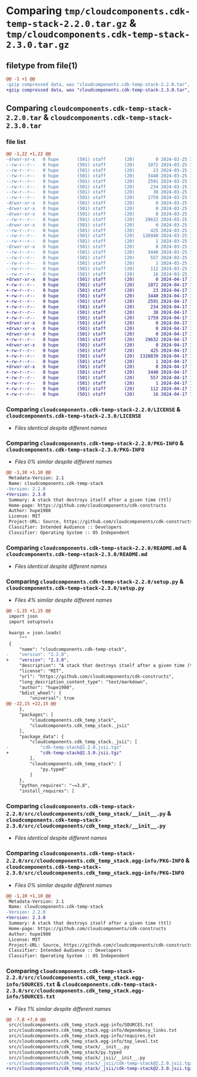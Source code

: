 # Comparing `tmp/cloudcomponents.cdk-temp-stack-2.2.0.tar.gz` & `tmp/cloudcomponents.cdk-temp-stack-2.3.0.tar.gz`

## filetype from file(1)

```diff
@@ -1 +1 @@
-gzip compressed data, was "cloudcomponents.cdk-temp-stack-2.2.0.tar", last modified: Mon Mar 25 18:26:12 2024, max compression
+gzip compressed data, was "cloudcomponents.cdk-temp-stack-2.3.0.tar", last modified: Wed Apr 17 18:36:15 2024, max compression
```

## Comparing `cloudcomponents.cdk-temp-stack-2.2.0.tar` & `cloudcomponents.cdk-temp-stack-2.3.0.tar`

### file list

```diff
@@ -1,22 +1,22 @@
-drwxr-xr-x   0 hupe       (501) staff       (20)        0 2024-03-25 18:26:12.362122 cloudcomponents.cdk-temp-stack-2.2.0/
--rw-r--r--   0 hupe       (501) staff       (20)     1072 2024-03-25 18:26:09.000000 cloudcomponents.cdk-temp-stack-2.2.0/LICENSE
--rw-r--r--   0 hupe       (501) staff       (20)       23 2024-03-25 18:26:09.000000 cloudcomponents.cdk-temp-stack-2.2.0/MANIFEST.in
--rw-r--r--   0 hupe       (501) staff       (20)     3440 2024-03-25 18:26:12.361834 cloudcomponents.cdk-temp-stack-2.2.0/PKG-INFO
--rw-r--r--   0 hupe       (501) staff       (20)     2591 2024-03-25 18:26:09.000000 cloudcomponents.cdk-temp-stack-2.2.0/README.md
--rw-r--r--   0 hupe       (501) staff       (20)      234 2024-03-25 18:26:09.000000 cloudcomponents.cdk-temp-stack-2.2.0/pyproject.toml
--rw-r--r--   0 hupe       (501) staff       (20)       38 2024-03-25 18:26:12.362176 cloudcomponents.cdk-temp-stack-2.2.0/setup.cfg
--rw-r--r--   0 hupe       (501) staff       (20)     1759 2024-03-25 18:26:09.000000 cloudcomponents.cdk-temp-stack-2.2.0/setup.py
-drwxr-xr-x   0 hupe       (501) staff       (20)        0 2024-03-25 18:26:12.358805 cloudcomponents.cdk-temp-stack-2.2.0/src/
-drwxr-xr-x   0 hupe       (501) staff       (20)        0 2024-03-25 18:26:12.358861 cloudcomponents.cdk-temp-stack-2.2.0/src/cloudcomponents/
-drwxr-xr-x   0 hupe       (501) staff       (20)        0 2024-03-25 18:26:12.361005 cloudcomponents.cdk-temp-stack-2.2.0/src/cloudcomponents/cdk_temp_stack/
--rw-r--r--   0 hupe       (501) staff       (20)    29632 2024-03-25 18:26:09.000000 cloudcomponents.cdk-temp-stack-2.2.0/src/cloudcomponents/cdk_temp_stack/__init__.py
-drwxr-xr-x   0 hupe       (501) staff       (20)        0 2024-03-25 18:26:12.361426 cloudcomponents.cdk-temp-stack-2.2.0/src/cloudcomponents/cdk_temp_stack/_jsii/
--rw-r--r--   0 hupe       (501) staff       (20)      425 2024-03-25 18:26:09.000000 cloudcomponents.cdk-temp-stack-2.2.0/src/cloudcomponents/cdk_temp_stack/_jsii/__init__.py
--rw-r--r--   0 hupe       (501) staff       (20)   126940 2024-03-25 18:26:09.000000 cloudcomponents.cdk-temp-stack-2.2.0/src/cloudcomponents/cdk_temp_stack/_jsii/cdk-temp-stack@2.2.0.jsii.tgz
--rw-r--r--   0 hupe       (501) staff       (20)        1 2024-03-25 18:26:09.000000 cloudcomponents.cdk-temp-stack-2.2.0/src/cloudcomponents/cdk_temp_stack/py.typed
-drwxr-xr-x   0 hupe       (501) staff       (20)        0 2024-03-25 18:26:12.360568 cloudcomponents.cdk-temp-stack-2.2.0/src/cloudcomponents.cdk_temp_stack.egg-info/
--rw-r--r--   0 hupe       (501) staff       (20)     3440 2024-03-25 18:26:12.000000 cloudcomponents.cdk-temp-stack-2.2.0/src/cloudcomponents.cdk_temp_stack.egg-info/PKG-INFO
--rw-r--r--   0 hupe       (501) staff       (20)      557 2024-03-25 18:26:12.000000 cloudcomponents.cdk-temp-stack-2.2.0/src/cloudcomponents.cdk_temp_stack.egg-info/SOURCES.txt
--rw-r--r--   0 hupe       (501) staff       (20)        1 2024-03-25 18:26:12.000000 cloudcomponents.cdk-temp-stack-2.2.0/src/cloudcomponents.cdk_temp_stack.egg-info/dependency_links.txt
--rw-r--r--   0 hupe       (501) staff       (20)      112 2024-03-25 18:26:12.000000 cloudcomponents.cdk-temp-stack-2.2.0/src/cloudcomponents.cdk_temp_stack.egg-info/requires.txt
--rw-r--r--   0 hupe       (501) staff       (20)       16 2024-03-25 18:26:12.000000 cloudcomponents.cdk-temp-stack-2.2.0/src/cloudcomponents.cdk_temp_stack.egg-info/top_level.txt
+drwxr-xr-x   0 hupe       (501) staff       (20)        0 2024-04-17 18:36:15.490718 cloudcomponents.cdk-temp-stack-2.3.0/
+-rw-r--r--   0 hupe       (501) staff       (20)     1072 2024-04-17 18:36:12.000000 cloudcomponents.cdk-temp-stack-2.3.0/LICENSE
+-rw-r--r--   0 hupe       (501) staff       (20)       23 2024-04-17 18:36:12.000000 cloudcomponents.cdk-temp-stack-2.3.0/MANIFEST.in
+-rw-r--r--   0 hupe       (501) staff       (20)     3440 2024-04-17 18:36:15.490500 cloudcomponents.cdk-temp-stack-2.3.0/PKG-INFO
+-rw-r--r--   0 hupe       (501) staff       (20)     2591 2024-04-17 18:36:12.000000 cloudcomponents.cdk-temp-stack-2.3.0/README.md
+-rw-r--r--   0 hupe       (501) staff       (20)      234 2024-04-17 18:36:12.000000 cloudcomponents.cdk-temp-stack-2.3.0/pyproject.toml
+-rw-r--r--   0 hupe       (501) staff       (20)       38 2024-04-17 18:36:15.490754 cloudcomponents.cdk-temp-stack-2.3.0/setup.cfg
+-rw-r--r--   0 hupe       (501) staff       (20)     1759 2024-04-17 18:36:12.000000 cloudcomponents.cdk-temp-stack-2.3.0/setup.py
+drwxr-xr-x   0 hupe       (501) staff       (20)        0 2024-04-17 18:36:15.487512 cloudcomponents.cdk-temp-stack-2.3.0/src/
+drwxr-xr-x   0 hupe       (501) staff       (20)        0 2024-04-17 18:36:15.487574 cloudcomponents.cdk-temp-stack-2.3.0/src/cloudcomponents/
+drwxr-xr-x   0 hupe       (501) staff       (20)        0 2024-04-17 18:36:15.489313 cloudcomponents.cdk-temp-stack-2.3.0/src/cloudcomponents/cdk_temp_stack/
+-rw-r--r--   0 hupe       (501) staff       (20)    29632 2024-04-17 18:36:12.000000 cloudcomponents.cdk-temp-stack-2.3.0/src/cloudcomponents/cdk_temp_stack/__init__.py
+drwxr-xr-x   0 hupe       (501) staff       (20)        0 2024-04-17 18:36:15.489581 cloudcomponents.cdk-temp-stack-2.3.0/src/cloudcomponents/cdk_temp_stack/_jsii/
+-rw-r--r--   0 hupe       (501) staff       (20)      425 2024-04-17 18:36:12.000000 cloudcomponents.cdk-temp-stack-2.3.0/src/cloudcomponents/cdk_temp_stack/_jsii/__init__.py
+-rw-r--r--   0 hupe       (501) staff       (20)  1328839 2024-04-17 18:36:12.000000 cloudcomponents.cdk-temp-stack-2.3.0/src/cloudcomponents/cdk_temp_stack/_jsii/cdk-temp-stack@2.3.0.jsii.tgz
+-rw-r--r--   0 hupe       (501) staff       (20)        1 2024-04-17 18:36:12.000000 cloudcomponents.cdk-temp-stack-2.3.0/src/cloudcomponents/cdk_temp_stack/py.typed
+drwxr-xr-x   0 hupe       (501) staff       (20)        0 2024-04-17 18:36:15.488997 cloudcomponents.cdk-temp-stack-2.3.0/src/cloudcomponents.cdk_temp_stack.egg-info/
+-rw-r--r--   0 hupe       (501) staff       (20)     3440 2024-04-17 18:36:15.000000 cloudcomponents.cdk-temp-stack-2.3.0/src/cloudcomponents.cdk_temp_stack.egg-info/PKG-INFO
+-rw-r--r--   0 hupe       (501) staff       (20)      557 2024-04-17 18:36:15.000000 cloudcomponents.cdk-temp-stack-2.3.0/src/cloudcomponents.cdk_temp_stack.egg-info/SOURCES.txt
+-rw-r--r--   0 hupe       (501) staff       (20)        1 2024-04-17 18:36:15.000000 cloudcomponents.cdk-temp-stack-2.3.0/src/cloudcomponents.cdk_temp_stack.egg-info/dependency_links.txt
+-rw-r--r--   0 hupe       (501) staff       (20)      112 2024-04-17 18:36:15.000000 cloudcomponents.cdk-temp-stack-2.3.0/src/cloudcomponents.cdk_temp_stack.egg-info/requires.txt
+-rw-r--r--   0 hupe       (501) staff       (20)       16 2024-04-17 18:36:15.000000 cloudcomponents.cdk-temp-stack-2.3.0/src/cloudcomponents.cdk_temp_stack.egg-info/top_level.txt
```

### Comparing `cloudcomponents.cdk-temp-stack-2.2.0/LICENSE` & `cloudcomponents.cdk-temp-stack-2.3.0/LICENSE`

 * *Files identical despite different names*

### Comparing `cloudcomponents.cdk-temp-stack-2.2.0/PKG-INFO` & `cloudcomponents.cdk-temp-stack-2.3.0/PKG-INFO`

 * *Files 0% similar despite different names*

```diff
@@ -1,10 +1,10 @@
 Metadata-Version: 2.1
 Name: cloudcomponents.cdk-temp-stack
-Version: 2.2.0
+Version: 2.3.0
 Summary: A stack that destroys itself after a given time (ttl)
 Home-page: https://github.com/cloudcomponents/cdk-constructs
 Author: hupe1980
 License: MIT
 Project-URL: Source, https://github.com/cloudcomponents/cdk-constructs.git
 Classifier: Intended Audience :: Developers
 Classifier: Operating System :: OS Independent
```

### Comparing `cloudcomponents.cdk-temp-stack-2.2.0/README.md` & `cloudcomponents.cdk-temp-stack-2.3.0/README.md`

 * *Files identical despite different names*

### Comparing `cloudcomponents.cdk-temp-stack-2.2.0/setup.py` & `cloudcomponents.cdk-temp-stack-2.3.0/setup.py`

 * *Files 4% similar despite different names*

```diff
@@ -1,15 +1,15 @@
 import json
 import setuptools
 
 kwargs = json.loads(
     """
 {
     "name": "cloudcomponents.cdk-temp-stack",
-    "version": "2.2.0",
+    "version": "2.3.0",
     "description": "A stack that destroys itself after a given time (ttl)",
     "license": "MIT",
     "url": "https://github.com/cloudcomponents/cdk-constructs",
     "long_description_content_type": "text/markdown",
     "author": "hupe1980",
     "bdist_wheel": {
         "universal": true
@@ -22,15 +22,15 @@
     },
     "packages": [
         "cloudcomponents.cdk_temp_stack",
         "cloudcomponents.cdk_temp_stack._jsii"
     ],
     "package_data": {
         "cloudcomponents.cdk_temp_stack._jsii": [
-            "cdk-temp-stack@2.2.0.jsii.tgz"
+            "cdk-temp-stack@2.3.0.jsii.tgz"
         ],
         "cloudcomponents.cdk_temp_stack": [
             "py.typed"
         ]
     },
     "python_requires": "~=3.8",
     "install_requires": [
```

### Comparing `cloudcomponents.cdk-temp-stack-2.2.0/src/cloudcomponents/cdk_temp_stack/__init__.py` & `cloudcomponents.cdk-temp-stack-2.3.0/src/cloudcomponents/cdk_temp_stack/__init__.py`

 * *Files identical despite different names*

### Comparing `cloudcomponents.cdk-temp-stack-2.2.0/src/cloudcomponents.cdk_temp_stack.egg-info/PKG-INFO` & `cloudcomponents.cdk-temp-stack-2.3.0/src/cloudcomponents.cdk_temp_stack.egg-info/PKG-INFO`

 * *Files 0% similar despite different names*

```diff
@@ -1,10 +1,10 @@
 Metadata-Version: 2.1
 Name: cloudcomponents.cdk-temp-stack
-Version: 2.2.0
+Version: 2.3.0
 Summary: A stack that destroys itself after a given time (ttl)
 Home-page: https://github.com/cloudcomponents/cdk-constructs
 Author: hupe1980
 License: MIT
 Project-URL: Source, https://github.com/cloudcomponents/cdk-constructs.git
 Classifier: Intended Audience :: Developers
 Classifier: Operating System :: OS Independent
```

### Comparing `cloudcomponents.cdk-temp-stack-2.2.0/src/cloudcomponents.cdk_temp_stack.egg-info/SOURCES.txt` & `cloudcomponents.cdk-temp-stack-2.3.0/src/cloudcomponents.cdk_temp_stack.egg-info/SOURCES.txt`

 * *Files 1% similar despite different names*

```diff
@@ -7,8 +7,8 @@
 src/cloudcomponents.cdk_temp_stack.egg-info/SOURCES.txt
 src/cloudcomponents.cdk_temp_stack.egg-info/dependency_links.txt
 src/cloudcomponents.cdk_temp_stack.egg-info/requires.txt
 src/cloudcomponents.cdk_temp_stack.egg-info/top_level.txt
 src/cloudcomponents/cdk_temp_stack/__init__.py
 src/cloudcomponents/cdk_temp_stack/py.typed
 src/cloudcomponents/cdk_temp_stack/_jsii/__init__.py
-src/cloudcomponents/cdk_temp_stack/_jsii/cdk-temp-stack@2.2.0.jsii.tgz
+src/cloudcomponents/cdk_temp_stack/_jsii/cdk-temp-stack@2.3.0.jsii.tgz
```

